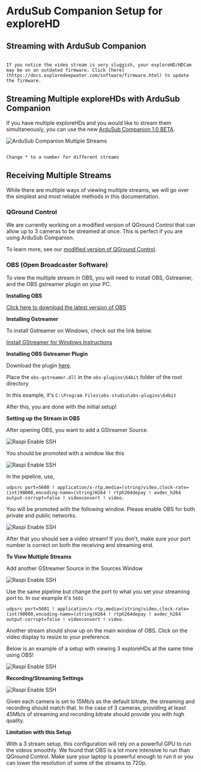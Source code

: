 # ArduSub Companion Setup for exploreHD
## Streaming with ArduSub Companion
```{note} **As of November 20, 2021, all exploreHD/HDCam shipped will feature a new firmware that allows the cameras to be plug and play with ArduSub Companion without the need for drivers.**

If you notice the video stream is very sluggish, your exploreHD/HDCam may be on an outdated firmware. Click [here](https://docs.exploredeepwater.com/software/firmware.html) to update the firmware.
```

## Streaming Multiple exploreHDs with ArduSub Companion
If you have multiple exploreHDs and you would like to stream them simultaneously, you can use the new [ArduSub Companion 1.0 BETA](https://docs.bluerobotics.com/ardusub-zola/software/companion/1.0/). 

![ArduSub Companion Multiple Streams](../img/CompanionnewexploreHD.jpg)

```{note} When setting up the streams, make sure the udp:// is set to 192.168.2.1:560*

Change * to a number for different streams
```

## Receiving Multiple Streams
While there are multiple ways of viewing multiple streams, we will go over the simplest and most reliable methods in this documentation.

### QGround Control
We are currently working on a modified version of QGround Control that can allow up to 3 cameras to be streamed at once. This is perfect if you are using ArduSub Companion.

To learn more, see our [modified version of QGround Control](https://docs.exploredeepwater.com/software/qgroundcontrol.html). 

### OBS (Open Broadcaster Software)
To view the multiple stream in OBS, you will need to install OBS, Gstreamer, and the OBS gstreamer plugin on your PC.

**Installing OBS**

[Click here to download the latest version of OBS](https://obsproject.com/download)

**Installing Gstreamer**

To install Gstreamer on Windows, check out the link below.

[Install GStreamer for Windows Instructions](/guides/pi_setup.html#step-10-install-gstreamer)

**Installing OBS Gstreamer Plugin**

Download the plugin [here](https://github.com/fzwoch/obs-gstreamer/releases/tag/v0.3.3).

Place the `obs-gstreamer.dll` in the `obs-plugins\64bit` folder of the root directory

In this example, it's `C:\Program Files\obs-studio\obs-plugins\64bit`

After this, you are done with the initial setup!

**Setting up the Stream in OBS**

After opening OBS, you want to add a GStreamer Source.

![Raspi Enable SSH](../img/gstreamer4.jpg)

You should be promoted with a window like this

![Raspi Enable SSH](../img/gstreamer5.jpg)

In the pipeline, use,

`udpsrc port=5600 ! application/x-rtp,media=(string)video,clock-rate=(int)90000,encoding-name=(string)H264 ! rtph264depay ! avdec_h264 output-corrupt=false ! videoconvert ! video. `

You will be promoted with the following window. Please enable OBS for both private and public networks.

![Raspi Enable SSH](../img/gstreamer6.jpg)

After that you should see a video stream! If you don't, make sure your port number is correct on both the receiving and streaming end.

**To View Multiple Streams**

Add another GStreamer Source in the Sources Window

![Raspi Enable SSH](../img/gstreamer7.jpg)

Use the same pipeline but change the port to what you set your streaming port to. In our example it's `5601`

`udpsrc port=5601 ! application/x-rtp,media=(string)video,clock-rate=(int)90000,encoding-name=(string)H264 ! rtph264depay ! avdec_h264 output-corrupt=false ! videoconvert ! video. `

Another stream should show up on the main window of OBS. Click on the video display to resize to your preference. 

Below is an example of a setup with viewing 3 exploreHDs at the same time using OBS!

![Raspi Enable SSH](../img/gstreamer8.jpg)

**Recording/Streaming Settings**

![Raspi Enable SSH](../img/gstreamer9.jpg)

Given each camera is set to 15Mb/s as the default bitrate, the streaming and recording should match that. In the case of 3 cameras, providing at least 45Mb/s of streaming and recording bitrate should provide you with high quality. 

**Limitation with this Setup**

With a 3 stream setup, this configuration will rely on a powerful GPU to run the videos smoothly. We found that OBS is a lot more intensive to run than QGround Control. Make sure your laptop is powerful enough to run it or you can lower the resolution of some of the streams to 720p.